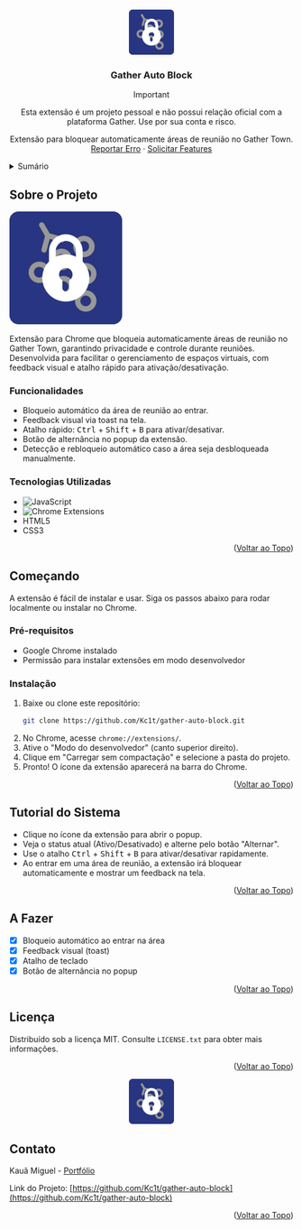 <a id="readme-top"></a>

<!-- PROJECT LOGO -->
<br />
<div align="center">
  <a href="https://github.com/Kc1t/gather-auto-block">
    <img src="icon.png" alt="Logo" width="80" height="80">
  </a>

  <h3 align="center">Gather Auto Block</h3>


> [!IMPORTANT]
> Esta extensão é um projeto pessoal e não possui relação oficial com a plataforma Gather. Use por sua conta e risco.


  <p align="center">
    Extensão para bloquear automaticamente áreas de reunião no Gather Town.
    <br />
    <a href="https://kc1t.com" target="_blank">Reportar Erro</a>
    ·
    <a href="https://kc1t.com" target="_blank">Solicitar Features</a>
  </p>
</div>

<!-- TABLE OF CONTENTS -->
<details>
  <summary>Sumário</summary>
  <ol>
    <li>
      <a href="#sobre-o-projeto">Sobre o Projeto</a>
      <ul>
        <li><a href="#funcionalidades">Funcionalidades</a></li>
        <li><a href="#feito-com">Tecnologias Utilizadas</a></li>
      </ul>
    </li>
    <li>
      <a href="#comecando">Começando</a>
      <ul>
        <li><a href="#pre-requisitos">Pré-requisitos</a></li>
        <li><a href="#instalacao">Instalação</a></li>
      </ul>
    </li>
    <li><a href="#tutorial-do-sistema">Tutorial do Sistema</a></li>
    <li><a href="#a-fazer">A Fazer</a></li>
    <li><a href="#licenca">Licença</a></li>
    <li><a href="#contato">Contato</a></li>
  </ol>
</details>

<!-- ABOUT THE PROJECT -->

## Sobre o Projeto

<div id="sobre-o-projeto"></div>

![Header](icon.png)

Extensão para Chrome que bloqueia automaticamente áreas de reunião no Gather Town, garantindo privacidade e controle durante reuniões. Desenvolvida para facilitar o gerenciamento de espaços virtuais, com feedback visual e atalho rápido para ativação/desativação.

<div id="funcionalidades"></div>

### Funcionalidades

- Bloqueio automático da área de reunião ao entrar.
- Feedback visual via toast na tela.
- Atalho rápido: <kbd>Ctrl</kbd> + <kbd>Shift</kbd> + <kbd>B</kbd> para ativar/desativar.
- Botão de alternância no popup da extensão.
- Detecção e rebloqueio automático caso a área seja desbloqueada manualmente.

<div id="feito-com"></div>

### Tecnologias Utilizadas

- ![JavaScript](https://img.shields.io/badge/javascript-%23323330.svg?style=for-the-badge&logo=javascript&logoColor=%23F7DF1E)
- ![Chrome Extensions](https://img.shields.io/badge/chrome%20extension-4285F4?style=for-the-badge&logo=googlechrome&logoColor=white)
- HTML5
- CSS3

<p align="right">(<a href="#readme-top">Voltar ao Topo</a>)</p>

<!-- GETTING STARTED -->

<div id="comecando"></div>

## Começando

A extensão é fácil de instalar e usar. Siga os passos abaixo para rodar localmente ou instalar no Chrome.

<div id="pre-requisitos"></div>

### Pré-requisitos

- Google Chrome instalado
- Permissão para instalar extensões em modo desenvolvedor

<div id="instalacao"></div>

### Instalação

1. Baixe ou clone este repositório:
   ```sh
   git clone https://github.com/Kc1t/gather-auto-block.git
   ```
2. No Chrome, acesse `chrome://extensions/`.
3. Ative o "Modo do desenvolvedor" (canto superior direito).
4. Clique em "Carregar sem compactação" e selecione a pasta do projeto.
5. Pronto! O ícone da extensão aparecerá na barra do Chrome.

<p align="right">(<a href="#readme-top">Voltar ao Topo</a>)</p>

<!-- USAGE EXAMPLES -->

<div id="tutorial-do-sistema"></div>

## Tutorial do Sistema

- Clique no ícone da extensão para abrir o popup.
- Veja o status atual (Ativo/Desativado) e alterne pelo botão "Alternar".
- Use o atalho <kbd>Ctrl</kbd> + <kbd>Shift</kbd> + <kbd>B</kbd> para ativar/desativar rapidamente.
- Ao entrar em uma área de reunião, a extensão irá bloquear automaticamente e mostrar um feedback na tela.


<p align="right">(<a href="#readme-top">Voltar ao Topo</a>)</p>

<!-- ROADMAP -->

<div id="a-fazer"></div>

## A Fazer

- [x] Bloqueio automático ao entrar na área
- [x] Feedback visual (toast)
- [x] Atalho de teclado
- [x] Botão de alternância no popup

<p align="right">(<a href="#readme-top">Voltar ao Topo</a>)</p>

<!-- LICENSE -->

<div id="licenca"></div>

## Licença

Distribuído sob a licença MIT. Consulte `LICENSE.txt` para obter mais informações.

<p align="right">(<a href="#readme-top">Voltar ao Topo</a>)</p>

<!-- CONTACT -->

<div id="contato"></div>

<div align="center">
  <img src="icon.png" alt="Logo" width="80" height="80">
</div>

## Contato

Kauã Miguel - [Portfólio](https://kc1t.com) 

Link do Projeto: [https://github.com/Kc1t/gather-auto-block](https://github.com/Kc1t/gather-auto-block)

<p align="right">(<a href="#readme-top">Voltar ao Topo</a>)</p>
